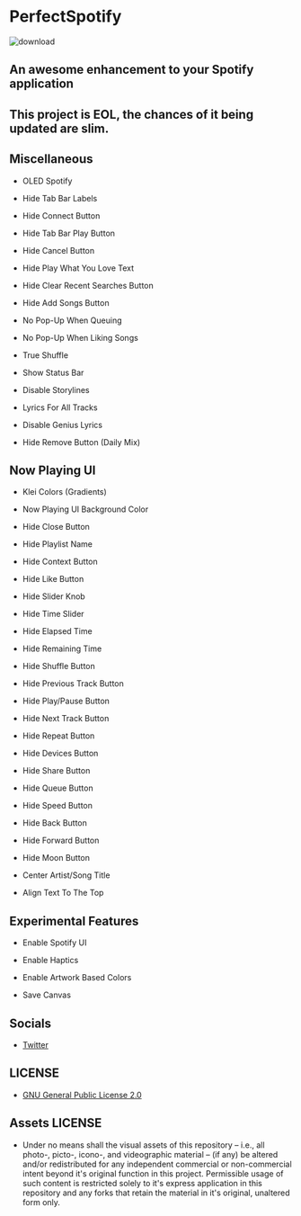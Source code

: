 # PerfectSpotify

![download](https://twickd.com/images/cf59460372b0f5db74143d603be9a92071f23ce3.jpeg)

## An awesome enhancement to your Spotify application

## This project is EOL, the chances of it being updated are slim.

## Miscellaneous

- OLED Spotify
- Hide Tab Bar Labels
- Hide Connect Button
- Hide Tab Bar Play Button

- Hide Cancel Button
- Hide Play What You Love Text
- Hide Clear Recent Searches Button

- Hide Add Songs Button
- No Pop-Up When Queuing
- No Pop-Up When Liking Songs

- True Shuffle
- Show Status Bar
- Disable Storylines
- Lyrics For All Tracks
- Disable Genius Lyrics
- Hide Remove Button (Daily Mix)

## Now Playing UI

- Klei Colors (Gradients)
- Now Playing UI Background Color

- Hide Close Button
- Hide Playlist Name
- Hide Context Button
- Hide Like Button
- Hide Slider Knob
- Hide Time Slider
- Hide Elapsed Time
- Hide Remaining Time
- Hide Shuffle Button
- Hide Previous Track Button
- Hide Play/Pause Button
- Hide Next Track Button
- Hide Repeat Button
- Hide Devices Button
- Hide Share Button
- Hide Queue Button

- Hide Speed Button
- Hide Back Button
- Hide Forward Button
- Hide Moon Button

- Center Artist/Song Title
- Align Text To The Top

## Experimental Features

- Enable Spotify UI
- Enable Haptics
- Enable Artwork Based Colors

- Save Canvas

## Socials

* [Twitter](https://twitter.com/Lukii120)

## LICENSE

* [GNU General Public License 2.0](https://www.gnu.org/licenses/old-licenses/gpl-2.0.html)

## Assets LICENSE

* Under no means shall the visual assets of this repository – i.e., all photo-, picto-, icono-, and videographic material – (if any) be altered and/or redistributed for any independent commercial or non-commercial intent beyond it's original function in this project. Permissible usage of such content is restricted solely to it's express application in this repository and any forks that retain the material in it's original, unaltered form only.
